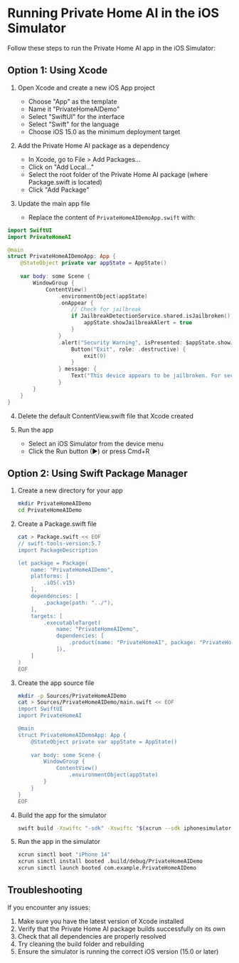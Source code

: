 # Running Private Home AI in the iOS Simulator

Follow these steps to run the Private Home AI app in the iOS Simulator:

## Option 1: Using Xcode

1. Open Xcode and create a new iOS App project
   - Choose "App" as the template
   - Name it "PrivateHomeAIDemo"
   - Select "SwiftUI" for the interface
   - Select "Swift" for the language
   - Choose iOS 15.0 as the minimum deployment target

2. Add the Private Home AI package as a dependency
   - In Xcode, go to File > Add Packages...
   - Click on "Add Local..."
   - Select the root folder of the Private Home AI package (where Package.swift is located)
   - Click "Add Package"

3. Update the main app file
   - Replace the content of `PrivateHomeAIDemoApp.swift` with:

```swift
import SwiftUI
import PrivateHomeAI

@main
struct PrivateHomeAIDemoApp: App {
    @StateObject private var appState = AppState()
    
    var body: some Scene {
        WindowGroup {
            ContentView()
                .environmentObject(appState)
                .onAppear {
                    // Check for jailbreak
                    if JailbreakDetectionService.shared.isJailbroken() {
                        appState.showJailbreakAlert = true
                    }
                }
                .alert("Security Warning", isPresented: $appState.showJailbreakAlert) {
                    Button("Exit", role: .destructive) {
                        exit(0)
                    }
                } message: {
                    Text("This device appears to be jailbroken. For security reasons, this app cannot run on jailbroken devices.")
                }
        }
    }
}
```

4. Delete the default ContentView.swift file that Xcode created

5. Run the app
   - Select an iOS Simulator from the device menu
   - Click the Run button (▶) or press Cmd+R

## Option 2: Using Swift Package Manager

1. Create a new directory for your app
   ```bash
   mkdir PrivateHomeAIDemo
   cd PrivateHomeAIDemo
   ```

2. Create a Package.swift file
   ```bash
   cat > Package.swift << EOF
   // swift-tools-version:5.7
   import PackageDescription

   let package = Package(
       name: "PrivateHomeAIDemo",
       platforms: [
           .iOS(.v15)
       ],
       dependencies: [
           .package(path: "../"),
       ],
       targets: [
           .executableTarget(
               name: "PrivateHomeAIDemo",
               dependencies: [
                   .product(name: "PrivateHomeAI", package: "PrivateHomeAI")
               ]),
       ]
   )
   EOF
   ```

3. Create the app source file
   ```bash
   mkdir -p Sources/PrivateHomeAIDemo
   cat > Sources/PrivateHomeAIDemo/main.swift << EOF
   import SwiftUI
   import PrivateHomeAI

   @main
   struct PrivateHomeAIDemoApp: App {
       @StateObject private var appState = AppState()
       
       var body: some Scene {
           WindowGroup {
               ContentView()
                   .environmentObject(appState)
           }
       }
   }
   EOF
   ```

4. Build the app for the simulator
   ```bash
   swift build -Xswiftc "-sdk" -Xswiftc "$(xcrun --sdk iphonesimulator --show-sdk-path)" -Xswiftc "-target" -Xswiftc "x86_64-apple-ios15.0-simulator"
   ```

5. Run the app in the simulator
   ```bash
   xcrun simctl boot "iPhone 14"
   xcrun simctl install booted .build/debug/PrivateHomeAIDemo
   xcrun simctl launch booted com.example.PrivateHomeAIDemo
   ```

## Troubleshooting

If you encounter any issues:

1. Make sure you have the latest version of Xcode installed
2. Verify that the Private Home AI package builds successfully on its own
3. Check that all dependencies are properly resolved
4. Try cleaning the build folder and rebuilding
5. Ensure the simulator is running the correct iOS version (15.0 or later) 